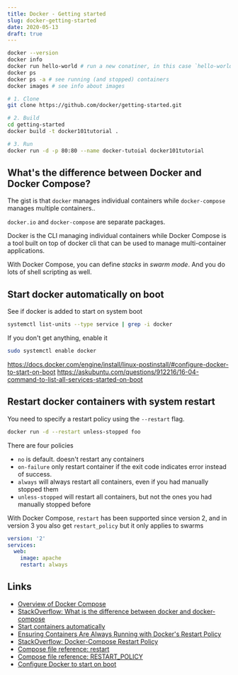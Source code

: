 ```yaml
---
title: Docker - Getting started
slug: docker-getting-started
date: 2020-05-13
draft: true
---
```


```bash
docker --version
docker info
docker run hello-world # run a new conatiner, in this case `hello-world`
docker ps
docker ps -a # see running (and stopped) containers
docker images # see info about images
```

```bash
# 1. Clone
git clone https://github.com/docker/getting-started.git

# 2. Build
cd getting-started
docker build -t docker101tutorial .

# 3. Run
docker run -d -p 80:80 --name docker-tutoial docker101tutorial
```

## What's the difference between Docker and Docker Compose?

The gist is that `docker` manages individual containers while `docker-compose` manages multiple containers..

`docker.io` and `docker-compose` are separate packages.

Docker is the CLI managing individual containers while Docker Compose is a tool built on top of docker cli that can be used to manage multi-container applications.

With Docker Compose, you can define _stacks_ in _swarm mode_. And you do lots of shell scripting as well.

## Start docker automatically on boot

See if docker is added to start on system boot

```bash
systemctl list-units --type service | grep -i docker
```

If you don't get anything, enable it

```bash
sudo systemctl enable docker
```

https://docs.docker.com/engine/install/linux-postinstall/#configure-docker-to-start-on-boot
https://askubuntu.com/questions/912216/16-04-command-to-list-all-services-started-on-boot

## Restart docker containers with system restart

You need to specify a restart policy using the `--restart` flag.

```bash
docker run -d --restart unless-stopped foo
```

There are four policies

- `no` is default. doesn't restart any containers
- `on-failure` only restart container if the exit code indicates error instead of success.
- `always` will always restart all containers, even if you had manually stopped them
- `unless-stopped` will restart all containers, but not the ones you had manually stopped before

With Docker Compose, `restart` has been supported since version 2, and in version 3 you also get `restart_policy` but it only applies to swarms

```yml
version: '2'
services:
  web:
    image: apache
    restart: always
```

## Links

- [Overview of Docker Compose](https://docs.docker.com/compose/)
- [StackOverflow: What is the difference between docker and docker-compose](https://stackoverflow.com/a/37966689)
- [Start containers automatically](https://docs.docker.com/config/containers/start-containers-automatically/)
- [Ensuring Containers Are Always Running with Docker's Restart Policy](https://rollout.io/blog/ensuring-containers-are-always-running-with-dockers-restart-policy/)
- [StackOverflow: Docker-Compose Restart Policy](https://stackoverflow.com/a/42216597)
- [Compose file reference: restart](https://docs.docker.com/compose/compose-file/#restart)
- [Compose file reference: RESTART_POLICY](https://docs.docker.com/compose/compose-file/#restart_policy)
- [Configure Docker to start on boot](https://docs.docker.com/engine/install/linux-postinstall/#configure-docker-to-start-on-boot)
